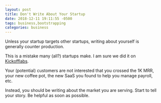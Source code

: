 ```yaml
---
layout: post
title: Don't Write About Your Startup
date: 2018-12-11 19:11:55 -0500
tags: business,bootstrapping
categories: business
---
```


Unless your startup targets other startups, writing about yourself is generally counter production. 

This is a mistake many (all?) startups make. I am sure we did it on [Kickofflabs][1]. 

Your (potential) customers are not interested that you crossed the 1K MRR, your new coffee pot, the new SaaS you found to help you manage payroll, etc. 

Instead, you should be writing about the market you are serving. Start to tell your story. Be helpful as soon as possible. 

[1]:https://kickofflabs.com